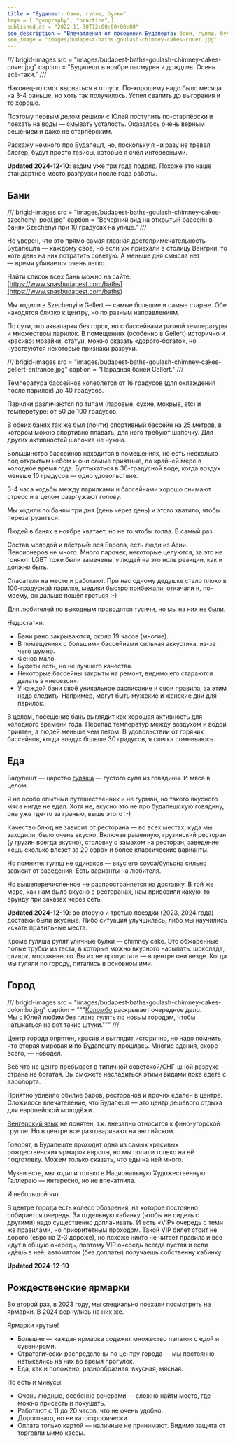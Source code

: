```yaml
---
title = "Будапешт: бани, гуляш, булки"
tags = [ "geography", "practice",]
published_at = "2022-11-30T12:00:00+00:00"
seo_description = "Впечатления от посещения Будапешта: бани, гуляш, булки."
seo_image = "images/budapest-baths-goulash-chimney-cakes-cover.jpg"
---
```


/// brigid-images
src = "images/budapest-baths-goulash-chimney-cakes-cover.jpg"
caption = "Будапешт в ноябре пасмурен и дождлив. Осень всё-таки."
///

Наконец-то смог вырваться в отпуск. По-хорошему надо было месяца на 3-4 раньше, но хоть так получилось. Успел свалить до выгорания и то хорошо.

Поэтому первым делом решили с Юлей поступить по-старпёрски и поехать на воды — смывать усталость. Оказалось очень верным решениеи и даже не старпёрским.

Раскажу немного про Будапешт, но, поскольку я ни разу не тревел блогер, будут просто тезисы, которые я счёл интересными.

**Updated 2024-12-10**: ездим уже три года подряд. Похоже это наше стандартное место разгрузки после года работы.

<!-- more -->

## Бани

/// brigid-images
src = "images/budapest-baths-goulash-chimney-cakes-szechenyi-pool.jpg"
caption = "Вечерний вид на открытый бассейн в банях Szechenyi при 10 градусах на улице."
///

Не уверен, что это прямо самая главная достопримечательность Будапешта — каждому своё, но если уж приехали в столицу Венгрии, то хоть день на них потратить советую. А меньше дня смысла нет — время убивается очень легко.

Найти список всех бань можно на сайте: [https://www.spasbudapest.com/baths](https://www.spasbudapest.com/baths)

Мы ходили в Szechenyi и Gellert — самые большие и самые старые. Обе находятся близко к центру, но по разным направлениям.

По сути, это аквапарки без горок, но с бассейнами разной температуры и множеством парилок. В помещениях (особенно в Gellert) исторично и красиво: мозайки, статуи, можно сказать «дорого-богато», но чувствуются некоторые признаки разрухи.

/// brigid-images
src = "images/budapest-baths-goulash-chimney-cakes-gellert-entrance.jpg"
caption = "Парадная баней Gellert."
///

Температура бассейнов колеблется от 16 градусов (для охлаждения после парилок) до 40 градусов.

Парилки различаются по типам (паровые, сухие, мокрые, etc) и темперетуре: от 50 до 100 градусов.

В обеих банях так же был (почти) спортивный бассейн на 25 метров, в котором можно спортивно плавать, для него требуют шапочку. Для других активностей шапочка не нужна.

Большинство бассейнов находится в помещениях, но есть несколько под открытым небом и они самые приятные, по крайней мере в холодное время года. Бултыхаться в 36-градусной воде, когда воздух меньше 10 градусов — одно удовольствие.

3-4 часа ходьбы между парилками и бассейнами хорошо снимают стресс и в целом разргужают голову.

Мы ходили по баням три дня (день через день) и этого хватило, чтобы перезагрузиться.

Людей в банях в ноябре хватает, но не то чтобы толпа. В самый раз.

Состав молодой и пёстрый: вся Европа, есть люди из Азии. Пенсионеров не много. Много парочек, некоторые целуются, за это не гоняют. LGBT тоже были замечены, у людей на это ноль реакции, как и должно быть.

Спасатели на месте и работают. При нас одному дедушке стало плохо в 100-градусной парилке, медики быстро прибежали, откачали и, по-моему, он дальше пошёл греться :-)

Для любителей по выходным проводятся тусичи, но мы на них не были.

Недостатки:

- Бани рано закрываются, около 19 часов (многие).
- В помещениях с большими бассейнами сильная аккустика, из-за чего шумно.
- Фенов мало.
- Буфеты есть, но не лучшего качества.
- Некоторые бассейны закрыты на ремонт, видимо его стараются делать в «несезон».
- У каждой бани своё уникальное расписание и свои правила, за этим надо следить. Например, могут быть мужские и женские дни для парилок.

В целом, посещение бань выглядит как хорошая активность для холодного времени года. Перепад температур между воздухом и водой приятен, а людей меньше чем летом. В удовольствии от горячих бассейнов, когда воздух больше 30 градусов, я слегка сомневаюсь.

## Еда

Бадупешт — царство [гуляша](https://ru.wikipedia.org/wiki/%D0%93%D1%83%D0%BB%D1%8F%D1%88) — густого супа из говядины. И мяса в целом.

Я не особо опытный путешественник и не гурман, но такого вкусного мяса нигде не едал. Хотя не, вкусно это не про будапешскую говядину, она уже где-то за гранью, выше этого :-)

Качество блюд не зависит от ресторана — во всех местах, куда мы заходили, было очень вкусно. Включая раменную, грузинский ресторан (у грузин всегда вкусно), столовку с замахом на ресторан, заведение «ешь сколько влезет за 20 евро» и более классические варианты.

Но помните: гуляш не одинаков — вкус его соуса/бульона сильно зависит от заведения. Есть варианты на любителя.

Но вышеперечисленное не распространяется на доставку. В той же мере, как нам было вкусно в ресторанах, нам привозили какую-то ерунду при заказах через сеть.

**Updated 2024-12-10**: во вторую и третью поездки (2023, 2024 года) доставки были вкусные. Либо ситуация улучшилась, либо мы научились искать правильные места.

Кроме гуляша рулят уличные булки — chimney cake. Это обжаренные полые трубки из теста, в которые можно вкусного насыпать: шоколада, сливок, мороженного. Вы их не пропустите — в центре они везде. Когда мы гуляли по городу, питались в основном ими.

## Город

/// brigid-images
src = "images/budapest-baths-goulash-chimney-cakes-colombo.jpg"
caption = """[Коломбо](https://ru.wikipedia.org/wiki/%D0%9A%D0%BE%D0%BB%D0%BE%D0%BC%D0%B1%D0%BE_(%D1%82%D0%B5%D0%BB%D0%B5%D1%81%D0%B5%D1%80%D0%B8%D0%B0%D0%BB)) раскрывает очередное дело. <br/>
Мы с Юлей любим без плана гулять по новым городам, чтобы натыкаться на вот такие штуки."""
///

Центр города опрятен, красив и выглядит исторично, но надо помнить, что вторая мировая и по Будапешту прошлась. Многие здания, скоре-всего, — новодел.

Всё что не центр пребывает в типичной советской/СНГ-шной разрухе — страна не богатая. Вы сможете насладиться этими видами пока едете с аэропорта.

Приятно удивило обилие баров, ресторанов и прочих едален в центре. Сложилось впечателение, что Будапешт — это центр дешёвого отдыха для европейской молодёжи.

[Венгерский язык](https://ru.wikipedia.org/wiki/%D0%92%D0%B5%D0%BD%D0%B3%D0%B5%D1%80%D1%81%D0%BA%D0%B8%D0%B9_%D1%8F%D0%B7%D1%8B%D0%BA) не понятен, т.к. внезапно относится к фино-угорской группе. Но в центре все разговаривают на английском.

Говорят, в Будапеште проходит одна из самых красивых рождественских ярмарок европы, но мы попали только на её подготовку. Можем только сказать, что еды на ней много.

Музеи есть, мы ходили только в Национальную Художественную Галлерею — интересно, но не впечатлила.

И небольшой чит.

В центре города есть колесо обозрения, на которое постоянно собирается очередь. За отдельную кабинку (чтобы не сидеть с другими) надо существенно доплачивать. И есть «VIP» очередь с теми же правилами, но приоритетным проходом. Такой VIP билет стоит не дорого (евро на 2-3 дороже), но похоже никто не читает правила и все идут в общую очередь, поэтому VIP очередь всегда пустая и если идёшь в неё, автоматом (без доплаты) получаешь собственну кабинку.

**Updated 2024-12-10**

## Рождественские ярмарки

Во второй раз, в 2023 году, мы специально поехали посмотреть на ярмарки. В 2024 вернулись на них же.

Ярмарки крутые!

- Большие — каждая ярмарка содежит множество палаток с едой и сувенирами.
- Стратегически распределены по центру города — мы постоянно натыкались на них во время прогулок.
- Еда, как и положено, разнообразная, вкусная, мясная.

Но есть и минусы:

- Очень людные, особенно вечерами — сложно найти место, где можно присесть и покушать.
- Работают с 11 до 20 часов, что не очень удобно.
- Дороговато, но не катострофически.
- Оплата только картой — наличные не принимают. Видимо защита от торговли мимо кассы.
